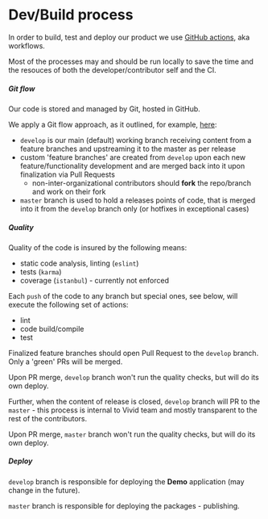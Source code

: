 # Dev/Build process

In order to build, test and deploy our product we use [GitHub actions](https://help.github.com/en/actions), aka workflows.

Most of the processes may and should be run locally to save the time and the resouces of both the developer/contributor self and the CI.

##### Git flow

Our code is stored and managed by Git, hosted in GitHub.

We apply a Git flow approach, as it outlined, for example, [here](https://www.atlassian.com/git/tutorials/comparing-workflows/gitflow-workflow):
* `develop` is our main (default) working branch receiving content from a feature branches and upstreaming it to the master as per release
* custom 'feature branches' are created from `develop` upon each new feature/functionality development and are merged back into it upon finalization via Pull Requests
	* non-inter-organizational contributors should __fork__ the repo/branch and work on their fork
* `master` branch is used to hold a releases points of code, that is merged into it from the `develop` branch only (or hotfixes in exceptional cases)

##### Quality

Quality of the code is insured by the following means:
* static code analysis, linting (`eslint`)
* tests (`karma`)
* coverage (`istanbul`) - currently not enforced

Each `push` of the code to any branch but special ones, see below, will execute the following set of actions:
* lint
* code build/compile
* test

Finalized feature branches should open Pull Request to the `develop` branch. Only a 'green' PRs will be merged.

Upon PR merge, `develop` branch won't run the quality checks, but will do its own deploy.

Further, when the content of release is closed, `develop` branch will PR to the `master` - this process is internal to Vivid team and mostly transparent to the rest of the contributors.

Upon PR merge, `master` branch won't run the quality checks, but will do its own deploy.

##### Deploy

`develop` branch is responsible for deploying the __Demo__ application (may change in the future).

`master` branch is responsible for deploying the packages - publishing.